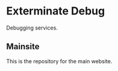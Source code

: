 # Exterminate Debug

Debugging services.

## Mainsite

This is the repository for the main website.
